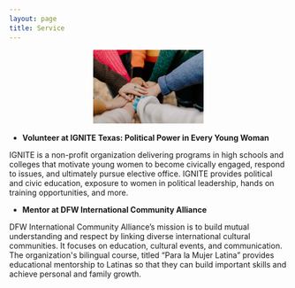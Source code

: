 ```yaml
---
layout: page
title: Service
---
```


<center>
<p> <img src="assets/hannah-busing-unsplash photo.jpg" width="200"> </p>
</center>

* **Volunteer at IGNITE Texas: Political Power in Every Young Woman**

IGNITE is a non-profit organization delivering programs in high schools and colleges that motivate young women to become civically engaged, respond to issues, and ultimately pursue elective office. IGNITE provides political and civic education, exposure to women in political leadership, hands on training opportunities, and more.

* **Mentor at DFW International Community Alliance**
 
DFW International Community Alliance’s mission is to build mutual understanding and respect by linking diverse international cultural communities. It focuses on education, cultural events, and communication. The organization's bilingual course, titled “Para la Mujer Latina” provides educational mentorship to Latinas so that they can build important skills and achieve personal and family growth.
